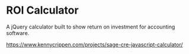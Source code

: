 # ROI Calculator
A jQuery calculator built to show return on investment for accounting software.

https://www.kennycrippen.com/projects/sage-cre-javascript-calculator/
